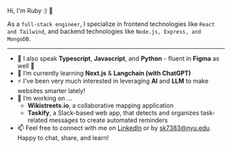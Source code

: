 <p> Hi, I'm Ruby :) 👋 </p> 
<p> As a <code>full-stack engineer</code>, I specialize in frontend technologies like <code>React and Tailwind</code>, and backend technologies like <code>Node.js, Express, and MongoDB</code>. </p>

_________________

- 💬 I also speak **Typescript**, **Javascript**, and **Python** - fluent in **Figma** as well 💜
- 🌱 I’m currently learning **Next.js** & **Langchain (with ChatGPT)** 
- ⚡ I've been very much interested in leveraging **AI** and **LLM** to make websites smarter lately!
- 🔭 I’m working on ...
  - **Wikistreets.io**, a collaborative mapping application
  - **Taskify**, a Slack-based web app, that detects and organizes task-related messages to create automated reminders
- 📫 Feel free to connect with me on [LinkedIn](https://www.linkedin.com/in/ruby-kim/) or by sk7383@nyu.edu. Happy to chat, share, and learn!

<!--
**rubykiim/rubykiim** is a ✨ _special_ ✨ repository because its `README.md` (this file) appears on your GitHub profile.

Here are some ideas to get you started:

- 🔭 I’m currently working on ...
- 🌱 I’m currently learning ...
- 👯 I’m looking to collaborate on ...
- 🤔 I’m looking for help with ...
- 💬 Ask me about ...
- 📫 How to reach me: ...
- 😄 Pronouns: ...
- ⚡ Fun fact: ...
-->
